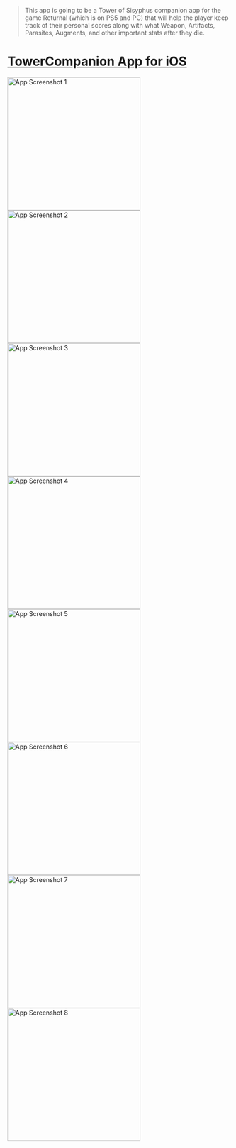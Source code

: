 > This app is going to be a Tower of Sisyphus companion app for the game Returnal (which is on PS5 and PC) that will help the player keep track of their personal scores along with what Weapon, Artifacts, Parasites, Augments, and other important stats after they die.

 # [TowerCompanion App for iOS](https://apps.apple.com/us/app/tower-companion/id6467444280)

<img src="https://github.com/JB184351/TowerCompanion/assets/36495451/140c2187-9bb3-4425-b773-ff4772da5baf" alt="App Screenshot 1" width="300">
<img src="https://github.com/JB184351/TowerCompanion/assets/36495451/9a1acacf-682d-46b7-ba2e-83a775950c9a" alt="App Screenshot 2" width="300">
<img src="https://github.com/JB184351/TowerCompanion/assets/36495451/150cf7fd-8e16-4cb0-b354-24fe4093a774" alt="App Screenshot 3" width="300">
<img src="https://github.com/JB184351/TowerCompanion/assets/36495451/8c8b6bd3-8560-4c15-b918-77b980f1dc37" alt="App Screenshot 4" width="300">
<img src="https://github.com/JB184351/TowerCompanion/assets/36495451/3e3632f5-46c2-4e25-9f10-b6ea9e7e71cd" alt="App Screenshot 5" width="300">
<img src="https://github.com/JB184351/TowerCompanion/assets/36495451/ad9d4571-2cb4-4fbd-9f33-b30e7a495629" alt="App Screenshot 6" width="300">
<img src="https://github.com/JB184351/TowerCompanion/assets/36495451/df7818ae-4784-4d51-b81d-5aef60dcbce5" alt="App Screenshot 7" width="300">
<img src="https://github.com/JB184351/TowerCompanion/assets/36495451/74b1246a-1103-4f77-85b8-b8e85dfd463c" alt="App Screenshot 8" width="300"> 
